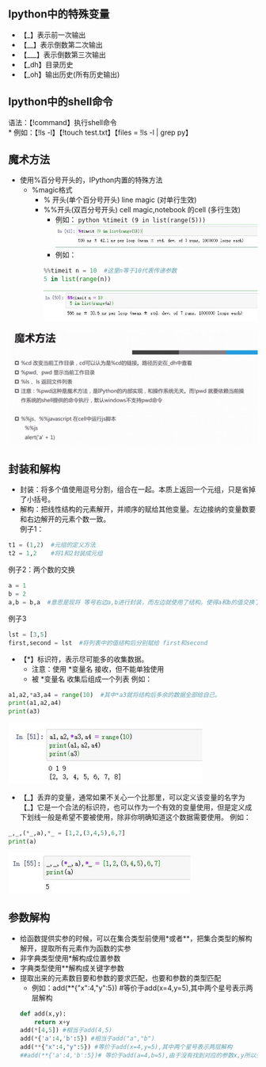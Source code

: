 ## Ipython中的特殊变量  
* 【_】表示前一次输出
* 【__】表示倒数第二次输出
* 【___】表示倒数第三次输出
* 【_dh】目录历史
* 【_oh】输出历史(所有历史输出)  
## Ipython中的shell命令  
语法：【!command】执行shell命令  
    * 例如：【!ls -l】【!touch test.txt】【files = !ls -l | grep py】  
## 魔术方法  
* 使用%百分号开头的，IPython内置的特殊方法  
    * %magic格式  
        * % 开头(单个百分号开头) line magic (对单行生效)  
        * %%开头(双百分号开头) cell magic,notebook 的cell  (多行生效)  
            * 例如： ````python %timeit (9 in list(range(5))) ````  
            ![commion01](https://raw.githubusercontent.com/1263351411/xdd.github.io/master/img/commion01.jpg)
            * 例如：  
            ````python
            %%timeit n = 10  #这里n等于10代表传递参数
            5 in list(range(n))
            ````  
            ![commion02](https://raw.githubusercontent.com/1263351411/xdd.github.io/master/img/commion02.jpg)  

![commion02](https://raw.githubusercontent.com/1263351411/xdd.github.io/master/img/commion03.jpg)  

## 封装和解构  
    
* 封装：将多个值使用逗号分割，组合在一起。本质上返回一个元组，只是省掉了小括号。    
* 解构：把线性结构的元素解开，并顺序的赋给其他变量。左边接纳的变量数要和右边解开的元素个数一致。  
例子1：   
````python
t1 = (1,2)  #元组的定义方法
t2 = 1,2    #将1和2封装成元组
````
例子2：两个数的交换
````python
a = 1 
b = 2 
a,b = b,a  #意思是现将 等号右边a,b进行封装，而左边就使用了结构。使得a和b的值交换了
````   
例子3  
````python
lst = [3,5]
first,second = lst  #将列表中的值结构后分别赋给 first和second
````
* 【*】标识符，表示尽可能多的收集数据。  
    * 注意：使用 *变量名 接收，但不能单独使用
    * 被 *变量名 收集后组成一个列表
例如：
````python
a1,a2,*a3,a4 = range(10)  #其中*a3就将结构后多余的数据全部给自己。
print(a1,a2,a4)         
print(a3)
````  
![commion02](https://raw.githubusercontent.com/1263351411/xdd.github.io/master/img/commion04.jpg)    

* 【\_】丢弃的变量，通常如果不关心一个比那里，可以定义该变量的名字为【\_】它是一个合法的标识符，也可以作为一个有效的变量使用，但是定义成下划线一般是希望不要被使用，除非你明确知道这个数据需要使用。
例如：
````python
_,_,(*_,a),*_ = [1,2,(3,4,5),6,7]
print(a)
````  
![commion02](https://raw.githubusercontent.com/1263351411/xdd.github.io/master/img/commion05.jpg) 
## 参数解构
* 给函数提供实参的时候，可以在集合类型前使用*或者**，把集合类型的解构解开，提取所有元素作为函数的实参
* 非字典类型使用*解构成位置参数
* 字典类型使用**解构成关键字参数
* 提取出来的元素数目要和参数的要求匹配，也要和参数的类型匹配
    * 例如：add(**{"x":4,"y":5}) #等价于add(x=4,y=5),其中两个星号表示两层解构
    ````python
    def add(x,y):
        return x+y
    add(*[4,5]) #相当于add(4,5)
    add(*{'a':4,'b':5}) #相当于add("a","b")
    add(**{"x":4,"y":5}) #等价于add(x=4,y=5),其中两个星号表示两层解构
    ##add(**{'a':4,'b':5})# 等价于add(a=4,b=5),由于没有找到对应的参数x,y所以会出错
    ````

   